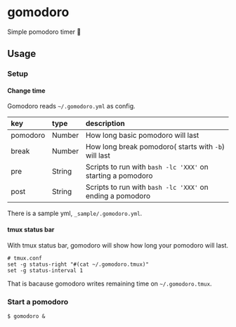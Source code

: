 # gomodoro

Simple pomodoro timer :tomato:

## Usage

### Setup

#### Change time

Gomodoro reads `~/.gomodoro.yml` as config.

| key | type | description |
| :-- | :-- | :-- |
| pomodoro | Number | How long basic pomodoro will last |
| break | Number | How long break pomodoro( starts with `-b`) will last |
| pre | String | Scripts to run with `bash -lc 'XXX'` on starting a pomodoro |
| post | String | Scripts to run with `bash -lc 'XXX'` on ending a pomodoro |

There is a sample yml, `_sample/.gomodoro.yml`.

#### tmux status bar

With tmux status bar, gomodoro will show how long your pomodoro will last.

```
# tmux.conf
set -g status-right "#(cat ~/.gomodoro.tmux)"
set -g status-interval 1
```

That is bacause gomodoro writes remaining time on `~/.gomodoro.tmux`.

### Start a pomodoro

```
$ gomodoro &
```
